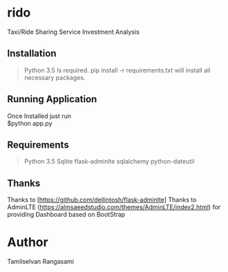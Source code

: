 # rido
Taxi/Ride Sharing Service Investment Analysis
## Installation
> Python 3.5 Is required.
> pip install -r requirements.txt 
will install all necessary packages. 

## Running Application

Once Installed just run  
$python app.py


## Requirements
> Python 3.5
> Sqlite
> flask-adminlte
> sqlalchemy
> python-dateutil

## Thanks 
Thanks to [https://github.com/dellintosh/flask-adminlte]
Thanks to AdminLTE (https://almsaeedstudio.com/themes/AdminLTE/index2.html) for providing Dashboard
based on BootStrap

# Author
Tamilselvan Rangasami

